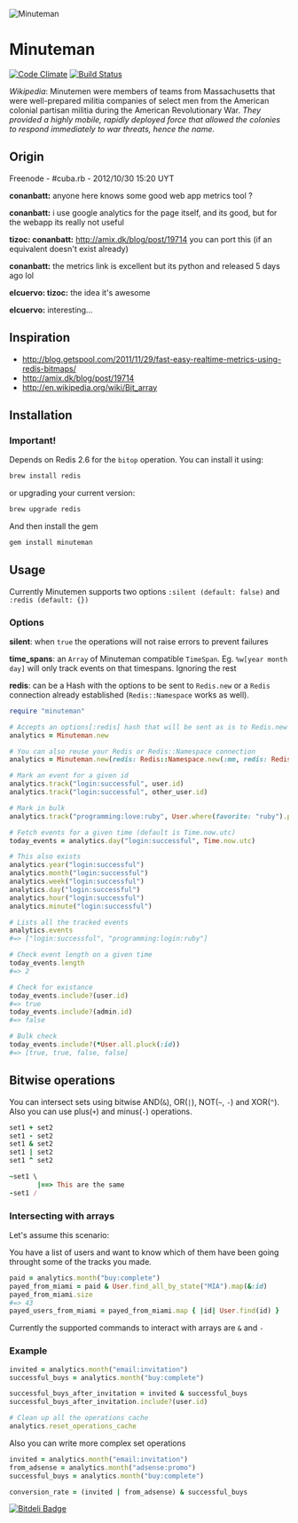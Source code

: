 ![Minuteman](http://elcuervo.github.com/minuteman/img/minuteman-readme.png)

# Minuteman
[![Code Climate](https://codeclimate.com/github/brappmusic/minuteman/badges/gpa.svg)](https://codeclimate.com/github/brappmusic/minuteman)
[![Build Status](https://travis-ci.org/brappmusic/minuteman.svg?branch=1-0-stable)](https://travis-ci.org/brappmusic/minuteman)

_Wikipedia_: Minutemen were members of teams from Massachusetts that were well-prepared
militia companies of select men from the American colonial partisan militia
during the American Revolutionary War. _They provided a highly mobile, rapidly
deployed force that allowed the colonies to respond immediately to war threats,
hence the name._

## Origin
Freenode - #cuba.rb - 2012/10/30 15:20 UYT

**conanbatt:** anyone here knows some good web app metrics tool ?

**conanbatt:** i use google analytics for the page itself, and its good, but for the webapp its really not useful

**tizoc: conanbatt:** http://amix.dk/blog/post/19714 you can port this (if an equivalent doesn't exist already)

**conanbatt:** the metrics link is excellent but its python and released 5 days ago lol

**elcuervo: tizoc:** the idea it's awesome

**elcuervo:** interesting...


## Inspiration

* http://blog.getspool.com/2011/11/29/fast-easy-realtime-metrics-using-redis-bitmaps/
* http://amix.dk/blog/post/19714
* http://en.wikipedia.org/wiki/Bit_array

## Installation

### Important!

Depends on Redis 2.6 for the `bitop` operation. You can install it using:

```bash
brew install redis
```

or upgrading your current version:

```bash
brew upgrade redis
```

And then install the gem

```bash
gem install minuteman
```

## Usage

Currently Minutemen supports two options `:silent (default: false)` and `:redis
(default: {})`

### Options

**silent**: when `true` the operations will not raise errors to prevent failures

**time_spans**: an `Array` of Minuteman compatible `TimeSpan`. Eg. `%w[year month
day]` will only track events on that timespans. Ignoring the rest

**redis**: can be a Hash with the options to be sent to `Redis.new` or a `Redis`
connection already established (`Redis::Namespace` works as well).

```ruby
require "minuteman"

# Accepts an options[:redis] hash that will be sent as is to Redis.new
analytics = Minuteman.new

# You can also reuse your Redis or Redis::Namespace connection
analytics = Minuteman.new(redis: Redis::Namespace.new(:mm, redis: Redis.new))

# Mark an event for a given id
analytics.track("login:successful", user.id)
analytics.track("login:successful", other_user.id)

# Mark in bulk
analytics.track("programming:love:ruby", User.where(favorite: "ruby").pluck(:id))

# Fetch events for a given time (default is Time.now.utc)
today_events = analytics.day("login:successful", Time.now.utc)

# This also exists
analytics.year("login:successful")
analytics.month("login:successful")
analytics.week("login:successful")
analytics.day("login:successful")
analytics.hour("login:successful")
analytics.minute("login:successful")

# Lists all the tracked events
analytics.events
#=> ["login:successful", "programming:login:ruby"]

# Check event length on a given time
today_events.length
#=> 2

# Check for existance
today_events.include?(user.id)
#=> true
today_events.include?(admin.id)
#=> false

# Bulk check
today_events.include?(*User.all.pluck(:id))
#=> [true, true, false, false]
```

## Bitwise operations

You can intersect sets using bitwise AND(`&`), OR(`|`), NOT(`~`, `-`) and XOR(`^`).
Also you can use plus(`+`) and minus(`-`) operations.

```ruby
set1 + set2
set1 - set2
set1 & set2
set1 | set2
set1 ^ set2

~set1 \
       |==> This are the same
-set1 /
```

### Intersecting with arrays

Let's assume this scenario:

You have a list of users and want to know which of them have been going throught
some of the tracks you made.

```ruby
paid = analytics.month("buy:complete")
payed_from_miami = paid & User.find_all_by_state("MIA").map(&:id)
payed_from_miami.size
#=> 43
payed_users_from_miami = payed_from_miami.map { |id| User.find(id) }
```

Currently the supported commands to interact with arrays are `&` and `-`

### Example

```ruby
invited = analytics.month("email:invitation")
successful_buys = analytics.month("buy:complete")

successful_buys_after_invitation = invited & successful_buys
successful_buys_after_invitation.include?(user.id)

# Clean up all the operations cache
analytics.reset_operations_cache
```

Also you can write more complex set operations

```ruby
invited = analytics.month("email:invitation")
from_adsense = analytics.month("adsense:promo")
successful_buys = analytics.month("buy:complete")

conversion_rate = (invited | from_adsense) & successful_buys
```


[![Bitdeli Badge](https://d2weczhvl823v0.cloudfront.net/elcuervo/minuteman/trend.png)](https://bitdeli.com/free "Bitdeli Badge")

